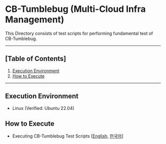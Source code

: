 # CB-Tumblebug (Multi-Cloud Infra Management)

This Directory consists of test scripts for performing fundamental test of CB-Tumblebug.

***

## [Table of Contents]

1. [Execution Environment](#execution-environment)
2. [How to Execute](#how-to-execute)

***

## Execution Environment
- Linux (Verified: Ubuntu 22.04)

## How to Execute

- Executing CB-Tumblebug Test Scripts [[English](https://github.com/cloud-barista/cb-tumblebug/blob/main/i18n/README-EN.md#using-cb-tumblebug-script), [한국어](https://github.com/cloud-barista/cb-tumblebug#cb-tumblebug-%EC%8A%A4%ED%81%AC%EB%A6%BD%ED%8A%B8-%EC%82%AC%EC%9A%A9)]
